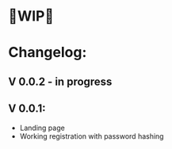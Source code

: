 # 🚧WIP🚧

# Changelog:
## V 0.0.2 - in progress
## V 0.0.1:
- Landing page
- Working registration with password hashing
